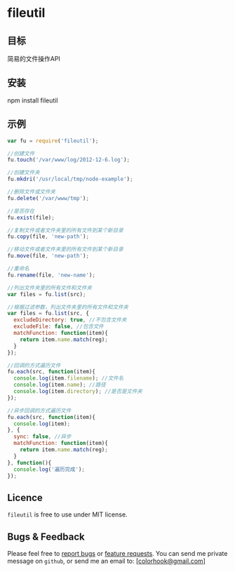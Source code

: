 fileutil
=====

目标
-------
简易的文件操作API

安装
-------
npm install fileutil

示例
-------

```javascript
var fu = require('fileutil');

//创建文件
fu.touch('/var/www/log/2012-12-6.log');

//创建文件夹
fu.mkdri('/usr/local/tmp/node-example');

//删除文件或文件夹
fu.delete('/var/www/tmp');

//是否存在
fu.exist(file); 

//复制文件或者文件夹里的所有文件到某个新目录
fu.copy(file, 'new-path'); 

//移动文件或者文件夹里的所有文件到某个新目录
fu.move(file, 'new-path'); 

//重命名
fu.rename(file, 'new-name');

//列出文件夹里的所有文件和文件夹
var files = fu.list(src);

//根据过滤参数，列出文件夹里的所有文件和文件夹
var files = fu.list(src, {
  excludeDirectory: true, //不包含文件夹
  excludeFile: false, //包含文件
  matchFunction: function(item){
    return item.name.match(reg);
  }
});

//回调的方式遍历文件
fu.each(src, function(item){
  console.log(item.filename); //文件名
  console.log(item.name); //路径
  console.log(item.directory); //是否是文件夹
});

//异步回调的方式遍历文件
fu.each(src, function(item){
  console.log(item);
}, {
  sync: false, //异步
  matchFunction: function(item){
    return item.name.match(reg);
  }
}, function(){
  console.log('遍历完成');
});
```


Licence
---------

`fileutil` is free to use under MIT license. 

Bugs & Feedback
----------

Please feel free to [report bugs](http://github.com/colorhook/fileutil/issues) or [feature requests](http://github.com/colorhook/fileutil/pulls).
You can send me private message on `github`, or send me an email to: [colorhook@gmail.com]